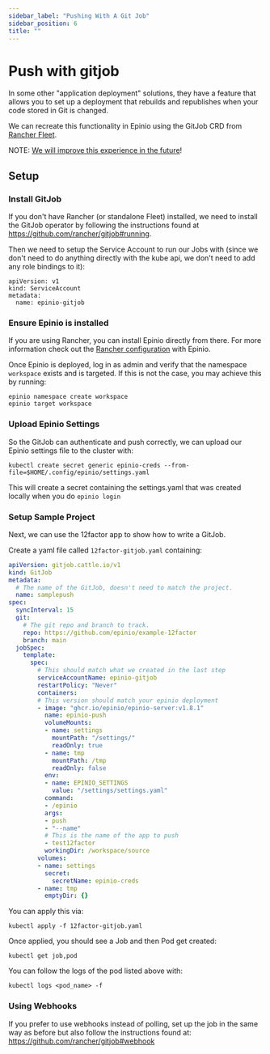 ```yaml
---
sidebar_label: "Pushing With A Git Job"
sidebar_position: 6
title: ""
---
```


# Push with gitjob

In some other "application deployment" solutions, they have a feature that allows you to set up a deployment that rebuilds and republishes when your code stored in Git is changed.

We can recreate this functionality in Epinio using the GitJob CRD from [Rancher Fleet](https://fleet.rancher.io/).

NOTE: [We will improve this experience in the future](https://github.com/epinio/epinio/issues/1269)!

## Setup

### Install GitJob

If you don't have Rancher (or standalone Fleet) installed, we need to install the GitJob operator by following the instructions found at https://github.com/rancher/gitjob#running.


Then we need to setup the Service Account to run our Jobs with (since we don't need to do anything directly with the kube api, we don't need to add any role bindings to it):

```
apiVersion: v1
kind: ServiceAccount
metadata:
  name: epinio-gitjob
```

### Ensure Epinio is installed
If you are using Rancher, you can install Epinio directly from there. For more information check out the [Rancher configuration](../../installation/other_inst_scenarios/install_epinio_on_rancher.md) with Epinio.

Once Epinio is deployed, log in as admin and verify that the namespace `workspace` exists and is targeted. If this is not the case, you may achieve this by running:
```
epinio namespace create workspace 
epinio target workspace 
```

### Upload Epinio Settings

So the GitJob can authenticate and push correctly, we can upload our Epinio settings file to the cluster with:

```
kubectl create secret generic epinio-creds --from-file=$HOME/.config/epinio/settings.yaml
```

This will create a secret containing the settings.yaml that was created locally when you do `epinio login`

### Setup Sample Project

Next, we can use the 12factor app to show how to write a GitJob.

Create a yaml file called `12factor-gitjob.yaml` containing:

``` yaml
apiVersion: gitjob.cattle.io/v1
kind: GitJob
metadata:
  # The name of the GitJob, doesn't need to match the project.
  name: samplepush
spec:
  syncInterval: 15
  git:
    # The git repo and branch to track. 
    repo: https://github.com/epinio/example-12factor
    branch: main
  jobSpec:
    template:
      spec:
        # This should match what we created in the last step
        serviceAccountName: epinio-gitjob
        restartPolicy: "Never"
        containers:
        # This version should match your epinio deployment
        - image: "ghcr.io/epinio/epinio-server:v1.8.1"
          name: epinio-push
          volumeMounts:
          - name: settings
            mountPath: "/settings/"
            readOnly: true  
          - name: tmp
            mountPath: /tmp
            readOnly: false
          env:
          - name: EPINIO_SETTINGS
            value: "/settings/settings.yaml"
          command:
          - /epinio 
          args:
          - push
          - "--name"
          # This is the name of the app to push
          - test12factor
          workingDir: /workspace/source
        volumes:
        - name: settings
          secret:
            secretName: epinio-creds
        - name: tmp
          emptyDir: {}
```


You can apply this via:

```
kubectl apply -f 12factor-gitjob.yaml
```

Once applied, you should see a Job and then Pod get created:

```
kubectl get job,pod
```

You can follow the logs of the pod listed above with:

```
kubectl logs <pod_name> -f
```


### Using Webhooks

If you prefer to use webhooks instead of polling, set up the job in the same way as before but also follow the instructions found at: https://github.com/rancher/gitjob#webhook

